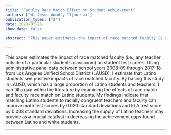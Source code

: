 ```yaml
---
title: "Faculty Race Match Effect on Student Achievement"
authors: ["W. Jesse Wood", "Ijun Lai"]
publication_types: ["2"]
date: 2020-07-26
show_date: false

abstract: "This paper estimates the impact of race matched faculty (i.e., any teacher outside of a particular student’s classroom) on student test scores. Using administrative panel data between school years 2008-09 through 2017-18 from Los Angeles Unified School District (LAUSD), I estimate that Latino students see positive impacts of race matched faculty. By basing this study in LAUSD, which has a large proportion of Latino students and teachers, I can fill a gap within the literature by examining the effects of race match and faculty race match on Latino students. My findings indicate that matching Latino students to racially congruent teachers and faculty can improve math test scores by 0.020 standard deviations and ELA test score by 0.008 standard deviations. Increasing the supply of Latino teachers may provide as a crucial catalyst in decreasing the achievement gaps found between Latino and white students."

---
```


This paper estimates the impact of race matched faculty (i.e., any teacher outside of a particular student’s classroom) on student test scores. Using administrative panel data between school years 2008-09 through 2017-18 from Los Angeles Unified School District (LAUSD), I estimate that Latino students see positive impacts of race matched faculty. By basing this study in LAUSD, which has a large proportion of Latino students and teachers, I can fill a gap within the literature by examining the effects of race match and faculty race match on Latino students. My findings indicate that matching Latino students to racially congruent teachers and faculty can improve math test scores by 0.020 standard deviations and ELA test score by 0.008 standard deviations. Increasing the supply of Latino teachers may provide as a crucial catalyst in decreasing the achievement gaps found between Latino and white students.

---
